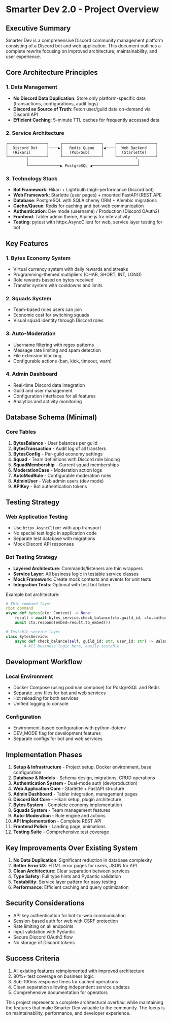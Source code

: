 # Smarter Dev 2.0 - Project Overview

## Executive Summary

Smarter Dev is a comprehensive Discord community management platform consisting of a Discord bot and web application. This document outlines a complete rewrite focusing on improved architecture, maintainability, and user experience.

## Core Architecture Principles

### 1. Data Management
- **No Discord Data Duplication**: Store only platform-specific data (transactions, configurations, audit logs)
- **Discord as Source of Truth**: Fetch user/guild data on-demand via Discord API
- **Efficient Caching**: 5-minute TTL caches for frequently accessed data

### 2. Service Architecture
```
┌─────────────────┐     ┌─────────────────┐     ┌─────────────────┐
│  Discord Bot    │────▶│   Redis Queue   │◀────│  Web Backend    │
│  (Hikari)       │     │   (Pub/Sub)     │     │  (Starlette)    │
└────────┬────────┘     └─────────────────┘     └────────┬────────┘
         │                                                │
         └──────────────▶ PostgreSQL ◀────────────────────┘
```

### 3. Technology Stack
- **Bot Framework**: Hikari + Lightbulb (high-performance Discord bot)
- **Web Framework**: Starlette (user pages) + mounted FastAPI (REST API)
- **Database**: PostgreSQL with SQLAlchemy ORM + Alembic migrations
- **Cache/Queue**: Redis for caching and bot-web communication
- **Authentication**: Dev mode (username) / Production (Discord OAuth2)
- **Frontend**: Tabler admin theme, Alpine.js for interactivity
- **Testing**: pytest with httpx.AsyncClient for web, service layer testing for bot

## Key Features

### 1. Bytes Economy System
- Virtual currency system with daily rewards and streaks
- Programming-themed multipliers (CHAR, SHORT, INT, LONG)
- Role rewards based on bytes received
- Transfer system with cooldowns and limits

### 2. Squads System
- Team-based roles users can join
- Economic cost for switching squads
- Visual squad identity through Discord roles

### 3. Auto-Moderation
- Username filtering with regex patterns
- Message rate limiting and spam detection
- File extension blocking
- Configurable actions (ban, kick, timeout, warn)

### 4. Admin Dashboard
- Real-time Discord data integration
- Guild and user management
- Configuration interfaces for all features
- Analytics and activity monitoring

## Database Schema (Minimal)

### Core Tables
1. **BytesBalance** - User balances per guild
2. **BytesTransaction** - Audit log of all transfers
3. **BytesConfig** - Per-guild economy settings
4. **Squad** - Team definitions with Discord role binding
5. **SquadMembership** - Current squad memberships
6. **ModerationCase** - Moderation action logs
7. **AutoModRule** - Configurable moderation rules
8. **AdminUser** - Web admin users (dev mode)
9. **APIKey** - Bot authentication tokens

## Testing Strategy

### Web Application Testing
- Use `httpx.AsyncClient` with app transport
- No special test logic in application code
- Separate test database with migrations
- Mock Discord API responses

### Bot Testing Strategy
- **Layered Architecture**: Commands/listeners are thin wrappers
- **Service Layer**: All business logic in testable service classes
- **Mock Framework**: Create mock contexts and events for unit tests
- **Integration Tests**: Optional with test bot token

Example bot architecture:
```python
# Thin command layer
@bot.command
async def bytes(ctx: Context) -> None:
    result = await bytes_service.check_balance(ctx.guild_id, ctx.author.id)
    await ctx.respond(embed=result.to_embed())

# Testable service layer
class BytesService:
    async def check_balance(self, guild_id: str, user_id: str) -> BalanceResult:
        # All business logic here, easily testable
```

## Development Workflow

### Local Environment
- Docker Compose (using podman compose) for PostgreSQL and Redis
- Separate .env files for bot and web services
- Hot reloading for both services
- Unified logging to console

### Configuration
- Environment-based configuration with python-dotenv
- DEV_MODE flag for development features
- Separate configs for bot and web services

## Implementation Phases

1. **Setup & Infrastructure** - Project setup, Docker environment, base configuration
2. **Database & Models** - Schema design, migrations, CRUD operations
3. **Authentication System** - Dual-mode auth (dev/production)
4. **Web Application Core** - Starlette + FastAPI structure
5. **Admin Dashboard** - Tabler integration, management pages
6. **Discord Bot Core** - Hikari setup, plugin architecture
7. **Bytes System** - Complete economy implementation
8. **Squads System** - Team management features
9. **Auto-Moderation** - Rule engine and actions
10. **API Implementation** - Complete REST API
11. **Frontend Polish** - Landing page, animations
12. **Testing Suite** - Comprehensive test coverage

## Key Improvements Over Existing System

1. **No Data Duplication**: Significant reduction in database complexity
2. **Better Error UX**: HTML error pages for users, JSON for API
3. **Clean Architecture**: Clear separation between services
4. **Type Safety**: Full type hints and Pydantic validation
5. **Testability**: Service layer pattern for easy testing
6. **Performance**: Efficient caching and query optimization

## Security Considerations

- API key authentication for bot-to-web communication
- Session-based auth for web with CSRF protection
- Rate limiting on all endpoints
- Input validation with Pydantic
- Secure Discord OAuth2 flow
- No storage of Discord tokens

## Success Criteria

1. All existing features reimplemented with improved architecture
2. 80%+ test coverage on business logic
3. Sub-100ms response times for cached operations
4. Clean separation allowing independent service updates
5. Comprehensive documentation for operators

This project represents a complete architectural overhaul while maintaining the features that make Smarter Dev valuable to the community. The focus is on maintainability, performance, and developer experience.